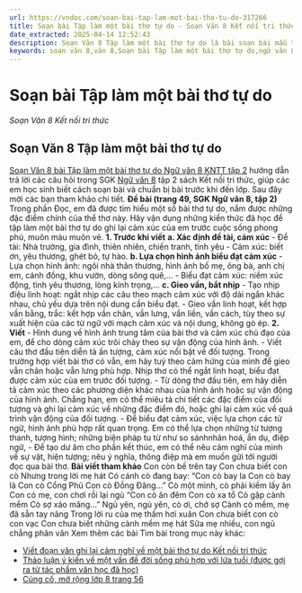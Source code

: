 ```yaml
---
url: https://vndoc.com/soan-bai-tap-lam-mot-bai-tho-tu-do-317266
title: Soạn bài Tập làm một bài thơ tự do - Soạn Văn 8 Kết nối tri thức - VnDoc.com
date_extracted: 2025-04-14 12:52:43
description: Soạn Văn 8 Tập làm một bài thơ tự do là bài soạn bài mẫu thuộc chương trình Ngữ văn lớp 8 KNTT học kì 2. Mời các bạn cùng tham khảo bài soạn để chuẩn bị cho bài học sắp tới của mình.
keywords: soạn văn 8,văn 8,Soạn bài Tập làm một bài thơ tự do,ngữ văn 8,soan van 8,soạn văn lớp 8,giải văn 8,soạn văn 8 tập 2,soạn văn 8 Tập làm một bài thơ tự do,soạn văn 8 kết nối tri thức,văn 8 kntt,ngữ văn 8 kết nối tri thức,Tập làm một bài thơ tự do,soạn bài Tập làm một bài thơ tự do lớp 8,soạn văn 8 kntt,văn 8 kết nối tri thức
---
```


# Soạn bài Tập làm một bài thơ tự do
 _Soạn Văn 8 Kết nối tri thức_
## **Soạn Văn 8 Tập làm một bài thơ tự do**
[Soạn Văn 8 bài Tập làm một bài thơ tự do Ngữ văn 8 KNTT tập 2](<https://vndoc.com/soan-bai-tap-lam-mot-bai-tho-tu-do-317266>) hướng dẫn trả lời các câu hỏi trong SGK [Ngữ văn 8](<https://vndoc.com/ngu-van-8-ket-noi-tri-thuc>) tập 2  sách Kết nối tri thức, giúp các em học sinh biết cách soạn bài và chuẩn bị bài trước khi đến lớp. Sau đây mời các bạn tham khảo chi tiết.
**Đề bài \(trang 49, SGK Ngữ văn 8, tập 2\)**
Trong phần Đọc, em đã được tìm hiểu một số bài thơ tự do, nắm được những đặc điểm chính của thể thơ này. Hãy vận dụng những kiến thức đã học để tập làm một bài thơ tự do ghi lại cảm xúc của em trước cuộc sống phong phú, muôn màu muôn vẻ.
**1\. Trước khi viết**
**a. Xác định đề tài, cảm xúc**
\- Đề tài: Nhà trường, gia đình, thiên nhiên, chiến tranh, tình yêu
\- Cảm xúc: biết ơn, yêu thương, ghét bỏ, tự hào.
**b. Lựa chọn hình ảnh biểu đạt cảm xúc**
\- Lựa chọn hình ảnh: ngôi nhà thân thương, hình ảnh bố mẹ, ông bà, anh chị em, cánh đồng, khu vườn, dòng sông quê,...
\- Biểu đạt cảm xúc: niềm xúc động, tình yêu thương, lòng kính trọng,...
**c. Gieo vần, bắt nhịp**
\- Tạo nhịp điệu linh hoạt: ngắt nhịp các câu theo mạch cảm xúc với độ dài ngắn khác nhau, chủ yếu dựa trên nội dung cần biểu đạt.
\- Gieo vần linh hoạt, kết hợp vần bằng, trắc: kết hợp vần chân, vần lưng, vần liền, vần cách, tùy theo sự xuất hiện của các từ ngữ với mạch cảm xúc và nội dung, không gò ép.
**2\. Viết**
\- Hình dung về hình ảnh trung tâm của bài thơ và cảm xúc chủ đạo của em, để cho dòng cảm xúc trôi chảy theo sự vận động của hình ảnh.
\- Viết câu thơ đầu tiên diễn tả ấn tượng, cảm xúc nổi bật về đối tượng. Trong trường hợp viết bài thơ có vẫn, em hãy tuỳ theo cảm hứng của mình để gieo vẫn chân hoặc vẫn lưng phù hợp. Nhịp thơ có thể ngắt linh hoạt, biểu đạt được cảm xúc của em trước đối tượng.
\- Từ dòng thơ đầu tiên, em hãy diễn tả cảm xúc theo các phương diện khác nhau của hình ảnh hoặc sự vận động của hình ảnh. Chẳng hạn, em có thể miêu tả chi tiết các đặc điểm của đối tượng và ghi lại cảm xúc về những đặc điểm đó, hoặc ghi lại cảm xúc về quá trình vận động của đối tượng.
\- Để biểu đạt cảm xúc, việc lựa chọn các từ ngữ, hình ảnh phù hợp rất quan trọng. Em có thể lựa chọn những từ tượng thanh, tượng hình; những biện pháp tu từ như so sánhnhân hoá, ẩn dụ, điệp ngữ,
\- Để tạo dư âm cho phần kết thúc, em có thể nêu cảm nghĩ của mình về sự vật, hiện tượng; nêu ý nghĩa, thông điệp mà em muốn gửi tới người đọc qua bài thơ.
**Bài viết tham khảo**
Con còn bế trên tay
Con chưa biết con cò
Nhưng trong lời mẹ hát
Có cánh cò đang bay:
“Con cò bay la
Con cò bay lả
Con cò Cổng Phủ
Con cò Đồng Đăng…”
Cò một mình, cò phải kiếm lấy ăn
Con có mẹ, con chơi rồi lại ngủ
“Con cò ăn đêm
Con cò xa tổ
Cò gặp cành mềm
Cò sợ xáo măng…”
Ngủ yên, ngủ yên, cò ơi, chớ sợ
Cành có mềm, mẹ đã sẵn tay nâng
Trong lời ru của mẹ thấm hơi xuân
Con chưa biết con cò con vạc
Con chưa biết những cành mềm mẹ hát
Sữa mẹ nhiều, con ngủ chẳng phân vân
Xem thêm các bài Tìm bài trong mục này khác:
  * [Viết đoạn văn ghi lại cảm nghĩ về một bài thơ tự do Kết nối tri thức](</soan-bai-viet-doan-van-ghi-lai-cam-nghi-ve-mot-bai-tho-tu-do-ket-noi-tri-thuc-317333>)
  * [Thảo luận ý kiến về một vấn đề đời sống phù hợp với lứa tuổi \(được gợi ra từ tác phẩm văn học đã học\)](</soan-bai-thao-luan-y-kien-ve-mot-van-de-doi-song-phu-hop-voi-lua-tuoi-duoc-goi-ra-tu-tac-pham-van-hoc-da-hoc-317338>)
  * [Củng cố, mở rộng lớp 8 trang 56](</soan-bai-cung-co-mo-rong-lop-8-trang-56-tap-2-ket-noi-tri-thuc-317340>)

